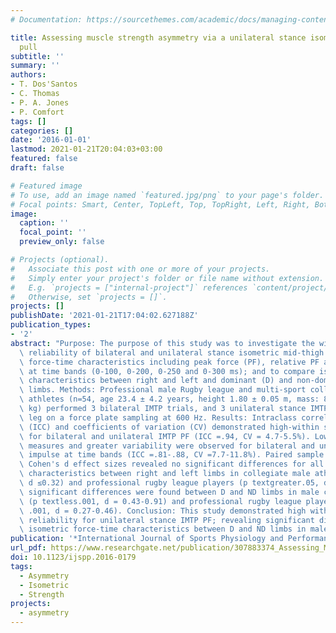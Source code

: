```yaml
---
# Documentation: https://sourcethemes.com/academic/docs/managing-content/

title: Assessing muscle strength asymmetry via a unilateral stance isometric mid-thigh
  pull
subtitle: ''
summary: ''
authors:
- T. Dos'Santos
- C. Thomas
- P. A. Jones
- P. Comfort
tags: []
categories: []
date: '2016-01-01'
lastmod: 2021-01-21T20:04:03+03:00
featured: false
draft: false

# Featured image
# To use, add an image named `featured.jpg/png` to your page's folder.
# Focal points: Smart, Center, TopLeft, Top, TopRight, Left, Right, BottomLeft, Bottom, BottomRight.
image:
  caption: ''
  focal_point: ''
  preview_only: false

# Projects (optional).
#   Associate this post with one or more of your projects.
#   Simply enter your project's folder or file name without extension.
#   E.g. `projects = ["internal-project"]` references `content/project/deep-learning/index.md`.
#   Otherwise, set `projects = []`.
projects: []
publishDate: '2021-01-21T17:04:02.627188Z'
publication_types:
- '2'
abstract: "Purpose: The purpose of this study was to investigate the within-session\
  \ reliability of bilateral and unilateral stance isometric mid-thigh pull (IMTP)\
  \ force-time characteristics including peak force (PF), relative PF and impulse\
  \ at time bands (0-100, 0-200, 0-250 and 0-300 ms); and to compare isometric force-time\
  \ characteristics between right and left and dominant (D) and non-dominant (ND)\
  \ limbs. Methods: Professional male Rugby league and multi-sport collegiate male\
  \ athletes (n=54, age 23.4 ± 4.2 years, height 1.80 ± 0.05 m, mass: 88.9 ± 12.9\
  \ kg) performed 3 bilateral IMTP trials, and 3 unilateral stance IMTP trials per\
  \ leg on a force plate sampling at 600 Hz. Results: Intraclass correlation coefficients\
  \ (ICC) and coefficients of variation (CV) demonstrated high-within session reliability\
  \ for bilateral and unilateral IMTP PF (ICC =.94, CV = 4.7-5.5%). Lower reliability\
  \ measures and greater variability were observed for bilateral and unilateral IMTP\
  \ impulse at time bands (ICC =.81-.88, CV =7.7-11.8%). Paired sample t-tests and\
  \ Cohen's d effect sizes revealed no significant differences for all isometric force-time\
  \ characteristics between right and left limbs in collegiate male athletes (p textgreater.05,\
  \ d ≤0.32) and professional rugby league players (p textgreater.05, d ≤0.11), however\
  \ significant differences were found between D and ND limbs in male collegiate athletes\
  \ (p textless.001, d = 0.43-0.91) and professional rugby league players (p textless\
  \ .001, d = 0.27-0.46). Conclusion: This study demonstrated high within-session\
  \ reliability for unilateral stance IMTP PF; revealing significant differences in\
  \ isometric force-time characteristics between D and ND limbs in male athletes."
publication: '*International Journal of Sports Physiology and Performance*'
url_pdf: https://www.researchgate.net/publication/307883374_Assessing_Muscle_Strength_Asymmetry_Via_a_Unilateral_Stance_Isometric_Mid-Thigh_Pull
doi: 10.1123/ijspp.2016-0179
tags:
  - Asymmetry
  - Isometric
  - Strength
projects:
  - asymmetry
---
```

